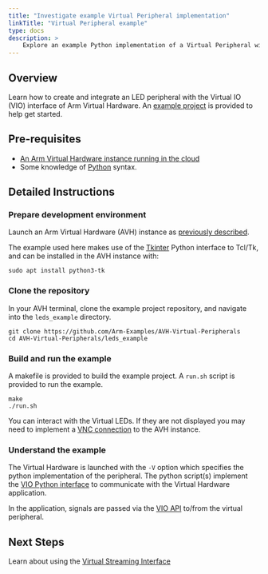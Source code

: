 ```yaml
---
title: "Investigate example Virtual Peripheral implementation"
linkTitle: "Virtual Peripheral example"
type: docs
description: >
    Explore an example Python implementation of a Virtual Peripheral with Arm Virtual Hardware and Virtual IO.
---
```

## Overview

Learn how to create and integrate an LED peripheral with the Virtual IO (VIO) interface of Arm Virtual Hardware. An [example project](https://github.com/Arm-Examples/AVH-Virtual-Peripherals) is provided to help get started.

## Pre-requisites

* [An Arm Virtual Hardware instance running in the cloud](/iot/aws/launch)
* Some knowledge of [Python](https://www.python.org/) syntax.

## Detailed Instructions

### Prepare development environment

Launch an Arm Virtual Hardware (AVH) instance as [previously described](/iot/aws/launch).

The example used here makes use of the [Tkinter](https://docs.python.org/3/library/tkinter.html) Python interface to Tcl/Tk, and can be installed in the AVH instance with:
```console
sudo apt install python3-tk
```
### Clone the repository

In your AVH terminal, clone the example project repository, and navigate into the `leds_example` directory.
```console
git clone https://github.com/Arm-Examples/AVH-Virtual-Peripherals
cd AVH-Virtual-Peripherals/leds_example
```
### Build and run the example

A makefile is provided to build the example project. A `run.sh` script is provided to run the example.
```console
make
./run.sh
```
You can interact with the Virtual LEDs. If they are not displayed you may need to implement a [VNC connection](/iot/avh/launch/#vnc) to the AVH instance.

### Understand the example

The Virtual Hardware is launched with the `-V` option which specifies the python implementation of the peripheral. The python script(s) implement the [VIO Python interface](https://arm-software.github.io/AVH/main/simulation/html/group__arm__vio__py.html) to communicate with the Virtual Hardware application.

In the application, signals are passed via the [VIO API](https://arm-software.github.io/AVH/main/simulation/html/group__arm__vio__api.html) to/from the virtual peripheral.

## Next Steps

Learn about using the [Virtual Streaming Interface](#)
